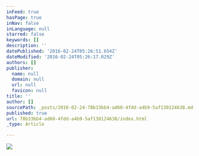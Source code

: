 ```yaml
---
inFeed: true
hasPage: true
inNav: false
inLanguage: null
starred: false
keywords: []
description: ''
datePublished: '2016-02-24T05:26:51.654Z'
dateModified: '2016-02-24T05:26:17.029Z'
authors: []
publisher:
  name: null
  domain: null
  url: null
  favicon: null
title: ''
author: []
sourcePath: _posts/2016-02-24-78b33bb4-ad60-4fdd-a4b9-5af130124638.md
published: true
url: 78b33bb4-ad60-4fdd-a4b9-5af130124638/index.html
_type: Article

---
```

![](https://the-grid-user-content.s3-us-west-2.amazonaws.com/bb2b2e84-534a-4ae6-9fc6-d0913cf51b42.jpg)